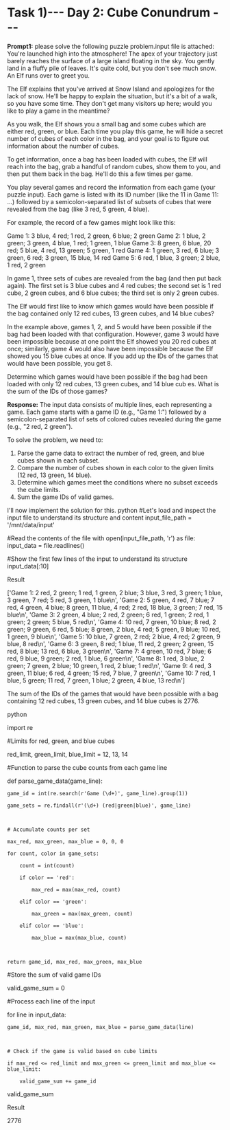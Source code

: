 # Task 1)--- Day 2: Cube Conundrum ---
**Prompt1:**
please solve the following puzzle problem.input file is attached:
You're launched high into the atmosphere! The apex of your trajectory just barely reaches the surface of a large island floating in the sky. You gently land in a fluffy pile of leaves. It's quite cold, but you don't see much snow. An Elf runs over to greet you.

The Elf explains that you've arrived at Snow Island and apologizes for the lack of snow. He'll be happy to explain the situation, but it's a bit of a walk, so you have some time. They don't get many visitors up here; would you like to play a game in the meantime?

As you walk, the Elf shows you a small bag and some cubes which are either red, green, or blue. Each time you play this game, he will hide a secret number of cubes of each color in the bag, and your goal is to figure out information about the number of cubes.

To get information, once a bag has been loaded with cubes, the Elf will reach into the bag, grab a handful of random cubes, show them to you, and then put them back in the bag. He'll do this a few times per game.

You play several games and record the information from each game (your puzzle input). Each game is listed with its ID number (like the 11 in Game 11: ...) followed by a semicolon-separated list of subsets of cubes that were revealed from the bag (like 3 red, 5 green, 4 blue).

For example, the record of a few games might look like this:

Game 1: 3 blue, 4 red; 1 red, 2 green, 6 blue; 2 green
Game 2: 1 blue, 2 green; 3 green, 4 blue, 1 red; 1 green, 1 blue
Game 3: 8 green, 6 blue, 20 red; 5 blue, 4 red, 13 green; 5 green, 1 red
Game 4: 1 green, 3 red, 6 blue; 3 green, 6 red; 3 green, 15 blue, 14 red
Game 5: 6 red, 1 blue, 3 green; 2 blue, 1 red, 2 green

In game 1, three sets of cubes are revealed from the bag (and then put back again). The first set is 3 blue cubes and 4 red cubes; the second set is 1 red cube, 2 green cubes, and 6 blue cubes; the third set is only 2 green cubes.

The Elf would first like to know which games would have been possible if the bag contained only 12 red cubes, 13 green cubes, and 14 blue cubes?

In the example above, games 1, 2, and 5 would have been possible if the bag had been loaded with that configuration. However, game 3 would have been impossible because at one point the Elf showed you 20 red cubes at once; similarly, game 4 would also have been impossible because the Elf showed you 15 blue cubes at once. If you add up the IDs of the games that would have been possible, you get 8.

Determine which games would have been possible if the bag had been loaded with only 12 red cubes, 13 green cubes, and 14 blue cub
es. What is the sum of the IDs of those games?

**Response:**
The input data consists of multiple lines, each representing a game. Each game starts with a game ID (e.g., "Game 1:") followed by a semicolon-separated list of sets of colored cubes revealed during the game (e.g., "2 red, 2 green").

To solve the problem, we need to:

1. Parse the game data to extract the number of red, green, and blue cubes shown in each subset.
2. Compare the number of cubes shown in each color to the given limits (12 red, 13 green, 14 blue).
3. Determine which games meet the conditions where no subset exceeds the cube limits.
4. Sum the game IDs of valid games.

I'll now implement the solution for this.
python
#Let's load and inspect the input file to understand its structure and content
input_file_path = '/mnt/data/input'

#Read the contents of the file
with open(input_file_path, 'r') as file:
    input_data = file.readlines()

#Show the first few lines of the input to understand its structure
input_data[:10]

Result

['Game 1: 2 red, 2 green; 1 red, 1 green, 2 blue; 3 blue, 3 red, 3 green; 1 blue, 3 green, 7 red; 5 red, 3 green, 1 blue\n',
 'Game 2: 5 green, 4 red, 7 blue; 7 red, 4 green, 4 blue; 8 green, 11 blue, 4 red; 2 red, 18 blue, 3 green; 7 red, 15 blue\n',
 'Game 3: 2 green, 4 blue; 2 red, 2 green; 6 red, 1 green; 2 red, 1 green; 2 green; 5 blue, 5 red\n',
 'Game 4: 10 red, 7 green, 10 blue; 8 red, 2 green; 9 green, 6 red, 5 blue; 8 green, 2 blue, 4 red; 5 green, 9 blue; 10 red, 1 green, 9 blue\n',
 'Game 5: 10 blue, 7 green, 2 red; 2 blue, 4 red; 2 green, 9 blue, 8 red\n',
 'Game 6: 3 green, 8 red; 1 blue, 11 red, 2 green; 2 green, 15 red, 8 blue; 13 red, 6 blue, 3 green\n',
 'Game 7: 4 green, 10 red, 7 blue; 6 red, 9 blue, 9 green; 2 red, 1 blue, 6 green\n',
 'Game 8: 1 red, 3 blue, 2 green; 7 green, 2 blue; 10 green, 1 red, 2 blue; 1 red\n',
 'Game 9: 4 red, 3 green, 11 blue; 6 red, 4 green; 15 red, 7 blue, 7 green\n',
 'Game 10: 7 red, 1 blue, 5 green; 11 red, 7 green, 1 blue; 2 green, 4 blue, 13 red\n']

The sum of the IDs of the games that would have been possible with a bag containing 12 red cubes, 13 green cubes, and 14 blue cubes is 2776.

python

import re



#Limits for red, green, and blue cubes

red_limit, green_limit, blue_limit = 12, 13, 14



#Function to parse the cube counts from each game line

def parse_game_data(game_line):

    game_id = int(re.search(r'Game (\d+)', game_line).group(1))

    game_sets = re.findall(r'(\d+) (red|green|blue)', game_line)



    # Accumulate counts per set

    max_red, max_green, max_blue = 0, 0, 0

    for count, color in game_sets:

        count = int(count)

        if color == 'red':

            max_red = max(max_red, count)

        elif color == 'green':

            max_green = max(max_green, count)

        elif color == 'blue':

            max_blue = max(max_blue, count)



    return game_id, max_red, max_green, max_blue



#Store the sum of valid game IDs

valid_game_sum = 0



#Process each line of the input

for line in input_data:

    game_id, max_red, max_green, max_blue = parse_game_data(line)

    

    # Check if the game is valid based on cube limits

    if max_red <= red_limit and max_green <= green_limit and max_blue <= blue_limit:

        valid_game_sum += game_id



valid_game_sum

Result

2776
